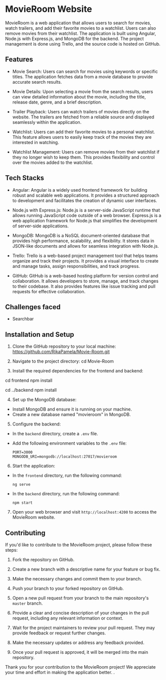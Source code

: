 # MovieRoom Website

MovieRoom is a web application that allows users to search for movies, watch trailers, and add their favorite movies to a watchlist. Users can also remove movies from their watchlist. The application is built using Angular, Node.js with Express.js, and MongoDB for the backend. The project management is done using Trello, and the source code is hosted on GitHub.

## Features

- Movie Search: Users can search for movies using keywords or specific titles. The application fetches data from a movie database to provide accurate search results.

- Movie Details: Upon selecting a movie from the search results, users can view detailed information about the movie, including the title, release date, genre, and a brief description.

- Trailer Playback: Users can watch trailers of movies directly on the website. The trailers are fetched from a reliable source and displayed seamlessly within the application.

- Watchlist: Users can add their favorite movies to a personal watchlist. This feature allows users to easily keep track of the movies they are interested in watching. 

- Watchlist Management: Users can remove movies from their watchlist if they no longer wish to keep them. This provides flexibility and control over the movies added to the watchlist.

## Tech Stacks

- Angular: Angular is a widely used frontend framework for building robust and scalable web applications. It provides a structured approach to development and facilitates the creation of dynamic user interfaces.

- Node.js with Express.js: Node.js is a server-side JavaScript runtime that allows running JavaScript code outside of a web browser. Express.js is a web application framework for Node.js that simplifies the development of server-side applications.

- MongoDB: MongoDB is a NoSQL document-oriented database that provides high performance, scalability, and flexibility. It stores data in JSON-like documents and allows for seamless integration with Node.js.

- Trello: Trello is a web-based project management tool that helps teams organize and track their projects. It provides a visual interface to create and manage tasks, assign responsibilities, and track progress.

- GitHub: GitHub is a web-based hosting platform for version control and collaboration. It allows developers to store, manage, and track changes to their codebase. It also provides features like issue tracking and pull requests for effective collaboration.


## Challenges faced 

- Searchbar 

## Installation and Setup

1. Clone the GitHub repository to your local machine:
https://github.com/RikaPamela/Movie-Room.git

2. Navigate to the project directory:
cd Movie-Room

3. Install the required dependencies for the frontend and backend:
   
cd frontend
npm install

cd ../backend
npm install


4. Set up the MongoDB database:

- Install MongoDB and ensure it is running on your machine.
- Create a new database named "movieroom" in MongoDB.

5. Configure the backend:

- In the `backend` directory, create a `.env` file.
- Add the following environment variables to the `.env` file:

  ```
  PORT=3000
  MONGODB_URI=mongodb://localhost:27017/movieroom
  ```

6. Start the application:

- In the `frontend` directory, run the following command:

  ```
  ng serve
  ```

- In the `backend` directory, run the following command:

  ```
  npm start
  ```

7. Open your web browser and visit `http://localhost:4200` to access the MovieRoom website.

## Contributing

If you'd like to contribute to the MovieRoom project, please follow these steps:

1. Fork the repository on GitHub.

2. Create a new branch with a descriptive name for your feature or bug fix.

3. Make the necessary changes and commit them to your branch.

4. Push your branch to your forked repository on GitHub.

5. Open a new pull request from your branch to the main repository's `master` branch.

6. Provide a clear and concise description of your changes in the pull request, including any relevant information or context.

7. Wait for the project maintainers to review your pull request. They may provide feedback or request further changes.

8. Make the necessary updates or address any feedback provided.

9. Once your pull request is approved, it will be merged into the main repository.

Thank you for your contribution to the MovieRoom project! We appreciate your time and effort in making the application better.
.
